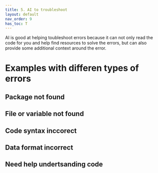 ```yaml
---
title: 5. AI to troubleshoot 
layout: default
nav_order: 9
has_toc: T
---
```

AI is good at helping toubleshoot errors because it can not only read the code for you and help find resources to solve the errors, but can also provide some additional context around the error.

# Examples with differen types of errors
## Package not found

## File or variable not found

## Code syntax inccorect

## Data format incorrect 

## Need help undertsanding code
